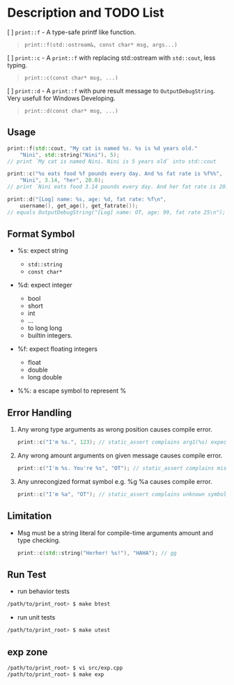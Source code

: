 # Description and TODO List

[ ] `print::f` - A type-safe printf like function.
> `print::f(std::ostream&, const char* msg, args...)`

[ ] `print::c` - A `print::f` with replacing std::ostream with `std::cout`, less typing.
> `print::c(const char* msg, ...)`

[ ] `print::d` - A `print::f` with pure result message to `OutputDebugString`. Very usefull for Windows Developing.
> `print::d(const char* msg, ...)`

## Usage

``` cpp
print::f(std::cout, "My cat is named %s. %s is %d years old." 
    "Nini", std::string("Nini"), 5);
// print `My cat is named Nini. Nini is 5 years old` into std::cout

print::c("%s eats food %f pounds every day. And %s fat rate is %f%%",
    "Nini", 3.14, "her", 20.0);
// print `Nini eats food 3.14 pounds every day. And her fat rate is 20.0%` on std::cout 

print::d("[Log] name: %s, age: %d, fat rate: %f\n",
    username(), get_age(), get_fatrate());
// equals OutputDebugString("[Log] name: OT, age: 99, fat rate 25\n");
```

## Format Symbol

 - %s: expect string 
    - `std::string`
    - `const char*`

 - %d: expect integer
    - bool
    - short
    - int
    - ...
    - to long long 
    - builtin integers.

 - %f: expect floating integers
    - float
    - double
    - long double

 - %%: a escape symbol to represent %


## Error Handling

1. Any wrong type arguments as wrong position causes compile error.

    ```cpp
    print::c("I'm %s.", 123); // static_assert complains arg1(%s) expects string
    ```

2. Any wrong amount arguments on given message causes compile error.
    
    ```cpp
    print::c("I'm %s. You're %s", "OT"); // static_assert complains missing arg2.
    ```

3. Any unrecongized format symbol e.g. %g %a causes compile error.

    ```cpp
    print::c("I'm %a", "OT"); // static_assert complains unknown symbol
    ```

## Limitation
  
  - Msg must be a string literal for compile-time arguments amount and type checking.

    ```cpp
    print::c(std::string("Herher! %s!"), "HAHA"); // gg

    ```

## Run Test

- run behavior tests

```bash 
/path/to/print_root> $ make btest 
```

- run unit tests

```bash 
/path/to/print_root> $ make utest 
```

## exp zone

``` bash
/path/to/print_root> $ vi src/exp.cpp
/path/to/print_root> $ make exp
```
